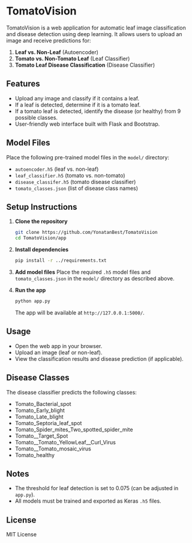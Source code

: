# TomatoVision

TomatoVision is a web application for automatic leaf image classification and disease detection using deep learning. It allows users to upload an image and receive predictions for:

1. **Leaf vs. Non-Leaf** (Autoencoder)
2. **Tomato vs. Non-Tomato Leaf** (Leaf Classifier)
3. **Tomato Leaf Disease Classification** (Disease Classifier)

## Features
- Upload any image and classify if it contains a leaf.
- If a leaf is detected, determine if it is a tomato leaf.
- If a tomato leaf is detected, identify the disease (or healthy) from 9 possible classes.
- User-friendly web interface built with Flask and Bootstrap.

## Model Files
Place the following pre-trained model files in the `model/` directory:
- `autoencoder.h5` (leaf vs. non-leaf)
- `leaf_classifier.h5` (tomato vs. non-tomato)
- `disease_classifer.h5` (tomato disease classifier)
- `tomato_classes.json` (list of disease class names)

## Setup Instructions

1. **Clone the repository**
   ```bash
   git clone https://github.com/YonatanBest/TomatoVision
   cd TomatoVision/app
   ```

2. **Install dependencies**
   ```bash
   pip install -r ../requirements.txt
   ```

3. **Add model files**
   Place the required `.h5` model files and `tomato_classes.json` in the `model/` directory as described above.

4. **Run the app**
   ```bash
   python app.py
   ```
   The app will be available at `http://127.0.0.1:5000/`.

## Usage
- Open the web app in your browser.
- Upload an image (leaf or non-leaf).
- View the classification results and disease prediction (if applicable).

## Disease Classes
The disease classifier predicts the following classes:
- Tomato_Bacterial_spot
- Tomato_Early_blight
- Tomato_Late_blight
- Tomato_Septoria_leaf_spot
- Tomato_Spider_mites_Two_spotted_spider_mite
- Tomato__Target_Spot
- Tomato__Tomato_YellowLeaf__Curl_Virus
- Tomato__Tomato_mosaic_virus
- Tomato_healthy

## Notes
- The threshold for leaf detection is set to 0.075 (can be adjusted in `app.py`).
- All models must be trained and exported as Keras `.h5` files.

## License
MIT License
